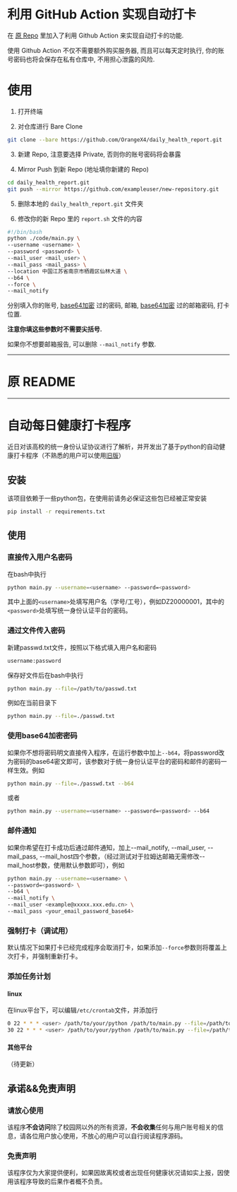 # 利用 GitHub Action 实现自动打卡

在 [原 Repo](https://github.com/AnnyTerfect/daily_health_report) 里加入了利用 Github Action 来实现自动打卡的功能.

使用 Github Action 不仅不需要额外购买服务器, 而且可以每天定时执行, 你的账号密码也将会保存在私有仓库中, 不用担心泄露的风险.

# 使用

1. 打开终端

2. 对仓库进行 Bare Clone

```bash
git clone --bare https://github.com/OrangeX4/daily_health_report.git
```

3. 新建 Repo, 注意要选择 Private, 否则你的账号密码将会暴露

4. Mirror Push 到新 Repo (地址填你新建的 Repo)

```bash
cd daily_health_report.git
git push --mirror https://github.com/exampleuser/new-repository.git
```

5. 删除本地的 `daily_health_report.git` 文件夹

6. 修改你的新 Repo 里的 `report.sh` 文件的内容

```sh
#!/bin/bash
python ./code/main.py \
--username <username> \
--password <password> \
--mail_user <mail_user> \
--mail_pass <mail_pass> \
--location 中国江苏省南京市栖霞区仙林大道 \
--b64 \
--force \
--mail_notify
```

分别填入你的账号, [base64加密](https://base64.us/) 过的密码, 邮箱, [base64加密](https://base64.us/) 过的邮箱密码, 打卡位置.

**注意你填这些参数时不需要尖括号.**

如果你不想要邮箱报告, 可以删除 `--mail_notify` 参数.

---

# 原 README

---

# 自动每日健康打卡程序

近日对该高校的统一身份认证协议进行了解析，并开发出了基于python的自动健康打卡程序（不熟悉的用户可以使用[旧版](https://github.com/AnnyTerfect/daily_health_attendance/blob/master/README_old.md)）

## 安装

该项目依赖于一些python包，在使用前请务必保证这些包已经被正常安装

```bash
pip install -r requirements.txt
```

## 使用

### 直接传入用户名密码

在bash中执行

```bash
python main.py --username=<username> --password=<password>
```

其中上面的<code>\<username\></code>处填写用户名（学号/工号），例如DZ20000001，其中的<code>\<password\></code>处填写统一身份认证平台的密码。

### 通过文件传入密码

新建passwd.txt文件，按照以下格式填入用户名和密码

```bash
username:password
```

保存好文件后在bash中执行

```bash
python main.py --file=/path/to/passwd.txt
```

例如在当前目录下

```bash
python main.py --file=./passwd.txt
```

### 使用base64加密密码

如果你不想将密码明文直接传入程序，在运行参数中加上<code>--b64</code>，将password改为密码的base64密文即可，该参数对于统一身份认证平台的密码和邮件的密码一样生效。例如

```bash
python main.py --file=./passwd.txt --b64
```

或者

```bash
python main.py --username=<username> --password=<password> --b64
```

### 邮件通知

如果你希望在打卡成功后通过邮件通知，加上--mail_notify, --mail_user, --mail_pass, --mail_host四个参数，（经过测试对于拉姆达邮箱无需修改--mail_host参数，使用默认参数即可），例如

```bash
python main.py --username=<username> \
--password=<password> \
--b64 \
--mail_notify \
--mail_user <example@xxxxx.xxx.edu.cn> \
--mail_pass <your_email_password_base64>
```

### 强制打卡（调试用）

默认情况下如果打卡已经完成程序会取消打卡，如果添加<code>--force</code>参数则将覆盖上次打卡，并强制重新打卡。

### 添加任务计划

#### linux

在linux平台下，可以编辑<code>/etc/crontab</code>文件，并添加行

```bash
0 22 * * * <user> /path/to/your/python /path/to/main.py --file=/path/to/passwd.txt
30 22 * * * <user> /path/to/your/python /path/to/main.py --file=/path/to/passwd.txt #可以加多几个防止出现网络故障
```

#### 其他平台

（待更新）

## 承诺&&免责声明

### 请放心使用

该程序**不会访问**除了校园网以外的所有资源，**不会收集**任何与用户账号相关的信息，请各位用户放心使用，不放心的用户可以自行阅读程序源码。

### 免责声明

该程序仅为大家提供便利，如果因故离校或者出现任何健康状况请如实上报，因使用该程序导致的后果作者概不负责。
